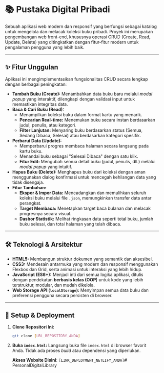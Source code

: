# 📚 Pustaka Digital Pribadi

Sebuah aplikasi web modern dan responsif yang berfungsi sebagai katalog untuk mengelola dan melacak koleksi buku pribadi. Proyek ini merupakan pengembangan web front-end, khususnya operasi CRUD (Create, Read, Update, Delete) yang ditingkatkan dengan fitur-fitur modern untuk pengalaman pengguna yang lebih baik.

-----

## ✨ Fitur Unggulan

Aplikasi ini mengimplementasikan fungsionalitas CRUD secara lengkap dengan berbagai peningkatan:

  * **Tambah Buku (Create):** Menambahkan data buku baru melalui *modal popup* yang interaktif, dilengkapi dengan validasi input untuk memastikan integritas data.
  * **Baca & Cari Buku (Read):**
      * Menampilkan koleksi buku dalam format kartu yang menarik.
      * **Pencarian Real-time:** Menemukan buku secara instan berdasarkan judul, penulis, atau kategori.
      * **Filter Lanjutan:** Menyaring buku berdasarkan status (Semua, Sedang Dibaca, Selesai) atau berdasarkan kategori spesifik.
  * **Perbarui Data (Update):**
      * Memperbarui progres membaca halaman secara langsung pada kartu buku.
      * Menandai buku sebagai "Selesai Dibaca" dengan satu klik.
      * **Fitur Edit:** Mengubah semua detail buku (judul, penulis, dll.) melalui *modal popup* yang intuitif.
  * **Hapus Buku (Delete):** Menghapus buku dari koleksi dengan aman menggunakan dialog konfirmasi untuk mencegah kehilangan data yang tidak disengaja.
  * **Fitur Tambahan:**
      * **Ekspor & Impor Data:** Mencadangkan dan memulihkan seluruh koleksi buku melalui file `.json`, memungkinkan transfer data antar perangkat.
      * **Target Membaca:** Menetapkan target baca bulanan dan melacak progresnya secara visual.
      * **Dasbor Statistik:** Melihat ringkasan data seperti total buku, jumlah buku selesai, dan total halaman yang telah dibaca.

-----

## 🛠️ Teknologi & Arsitektur

  * **HTML5:** Membangun struktur dokumen yang semantik dan aksesibel.
  * **CSS3:** Mendesain antarmuka yang modern dan responsif menggunakan Flexbox dan Grid, serta animasi untuk interaksi yang lebih hidup.
  * **JavaScript (ES6+):** Menjadi inti dari semua logika aplikasi, ditulis dengan pendekatan **berbasis kelas (OOP)** untuk kode yang lebih terstruktur, modular, dan mudah dikelola.
  * **Web Storage API (`localStorage`):** Menyimpan semua data buku dan preferensi pengguna secara persisten di browser.

-----

## 🚀 Setup & Deployment

1.  **Clone Repositori Ini:**

    ```bash
    git clone [URL_REPOSITORY_ANDA]
    ```

2.  **Buka `index.html`:**
    Langsung buka file `index.html` di browser favorit Anda. Tidak ada proses *build* atau dependensi yang diperlukan.


    **Akses Website Disini:** `[LINK_DEPLOYMENT_NETLIFY_ANDA]`#   P e r s o n a l D i g i t a l L i b r a r y  
 
